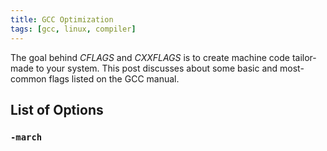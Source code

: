 ```yaml
---
title: GCC Optimization
tags: [gcc, linux, compiler]
---
```


The goal behind *CFLAGS* and *CXXFLAGS* is to create machine code tailor-made to your system. This post discusses about some basic and most-common flags listed on the GCC manual.

## List of Options

### `-march`

